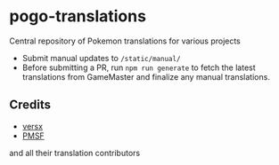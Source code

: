 # pogo-translations

Central repository of Pokemon translations for various projects

- Submit manual updates to `/static/manual/`
- Before submitting a PR, run `npm run generate` to fetch the latest translations from GameMaster and finalize any manual translations.

## Credits
- [versx](https://github.com/versx)  
- [PMSF](https://github.com/pmsf/PMSF)  

and all their translation contributors
